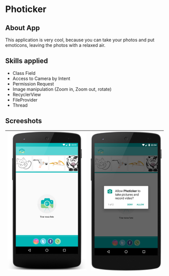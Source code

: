 # Photicker

## About App

This application is very cool, 
because you can take your photos and put emoticons, 
leaving the photos with a relaxed air.

## Skills applied

* Class Field
* Access to Camera by Intent
* Permission Request
* Image manipulation (Zoom in, Zoom out, rotate)
* RecyclerView
* FileProvider
* Thread

## Screeshots

![Image A](https://github.com/reginaldobarreto/Photicker/blob/master/app/src/main/res/raw/image1.png) | ![Image B](https://github.com/reginaldobarreto/Photicker/blob/master/app/src/main/res/raw/image2.png)
------------------------------------------------------------------------------------------------------|------------------------------------------------------------------------------------------------------

